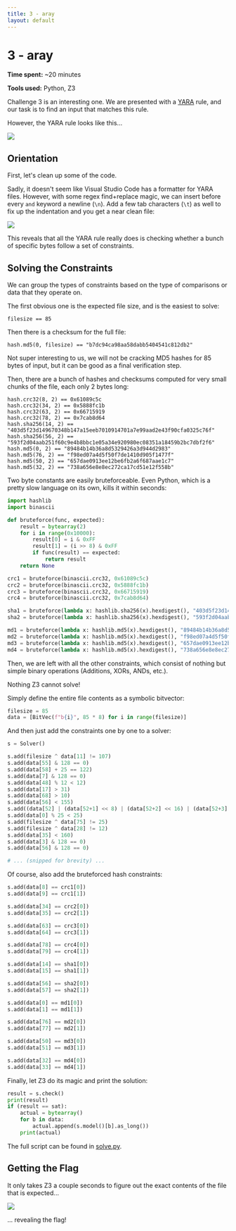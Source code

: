 ```yaml
---
title: 3 - aray
layout: default
---
```


# 3 - aray

**Time spent:** ~20 minutes

**Tools used:** Python, Z3

Challenge 3 is an interesting one.
We are presented with a [YARA](https://virustotal.github.io/yara/) rule, and our task is to find an input that matches this rule.

However, the YARA rule looks like this...

![](img/01.png)


## Orientation

First, let's clean up some of the code.

Sadly, it doesn't seem like Visual Studio Code has a formatter for YARA files.
However, with some regex find+replace magic, we can insert before every `and` keyword a newline (`\n`).
Add a few tab characters (`\t`) as well to fix up the indentation and you get a near clean file:

![](img/02.gif)

This reveals that all the YARA rule really does is checking whether a bunch of specific bytes follow a set of constraints.

## Solving the Constraints

We can group the types of constraints based on the type of comparisons or data that they operate on.

The first obvious one is the expected file size, and is the easiest to solve:
```
filesize == 85
```

Then there is a checksum for the full file:

```
hash.md5(0, filesize) == "b7dc94ca98aa58dabb5404541c812db2"
```

Not super interesting to us, we will not be cracking MD5 hashes for 85 bytes of input, but it can be good as a final verification step.

Then, there are a bunch of hashes and checksums computed for very small chunks of the file, each only 2 bytes long:

```
hash.crc32(8, 2) == 0x61089c5c
hash.crc32(34, 2) == 0x5888fc1b
hash.crc32(63, 2) == 0x66715919
hash.crc32(78, 2) == 0x7cab8d64
hash.sha256(14, 2) == "403d5f23d149670348b147a15eeb7010914701a7e99aad2e43f90cfa0325c76f"
hash.sha256(56, 2) == "593f2d04aab251f60c9e4b8bbc1e05a34e920980ec08351a18459b2bc7dbf2f6"
hash.md5(0, 2) == "89484b14b36a8d5329426a3d944d2983"
hash.md5(76, 2) == "f98ed07a4d5f50f7de1410d905f1477f"
hash.md5(50, 2) == "657dae0913ee12be6fb2a6f687aae1c7"
hash.md5(32, 2) == "738a656e8e8ec272ca17cd51e12f558b"
```

Two byte constants are easily bruteforceable.
Even Python, which is a pretty slow language on its own, kills it within seconds:

```python
import hashlib
import binascii

def bruteforce(func, expected):
    result = bytearray(2)
    for i in range(0x10000):
        result[0] = i & 0xFF
        result[1] = (i >> 8) & 0xFF
        if func(result) == expected:
            return result
    return None

crc1 = bruteforce(binascii.crc32, 0x61089c5c)
crc2 = bruteforce(binascii.crc32, 0x5888fc1b)
crc3 = bruteforce(binascii.crc32, 0x66715919)
crc4 = bruteforce(binascii.crc32, 0x7cab8d64)

sha1 = bruteforce(lambda x: hashlib.sha256(x).hexdigest(), "403d5f23d149670348b147a15eeb7010914701a7e99aad2e43f90cfa0325c76f")
sha2 = bruteforce(lambda x: hashlib.sha256(x).hexdigest(), "593f2d04aab251f60c9e4b8bbc1e05a34e920980ec08351a18459b2bc7dbf2f6")

md1 = bruteforce(lambda x: hashlib.md5(x).hexdigest(), "89484b14b36a8d5329426a3d944d2983")
md2 = bruteforce(lambda x: hashlib.md5(x).hexdigest(), "f98ed07a4d5f50f7de1410d905f1477f")
md3 = bruteforce(lambda x: hashlib.md5(x).hexdigest(), "657dae0913ee12be6fb2a6f687aae1c7")
md4 = bruteforce(lambda x: hashlib.md5(x).hexdigest(), "738a656e8e8ec272ca17cd51e12f558b")
```

Then, we are left with all the other constraints, which consist of nothing but simple binary operations (Additions, XORs, ANDs, etc.).

Nothing Z3 cannot solve!

Simply define the entire file contents as a symbolic bitvector:
```python
filesize = 85
data = [BitVec(f"b{i}", 85 * 8) for i in range(filesize)]
```

And then just add the constraints one by one to a solver:

```python
s = Solver()

s.add(filesize ^ data[11] != 107)
s.add(data[55] & 128 == 0)
s.add(data[58] + 25 == 122)
s.add(data[7] & 128 == 0)
s.add(data[48] % 12 < 12)
s.add(data[17] > 31)
s.add(data[68] > 10)
s.add(data[56] < 155)
s.add((data[52] | (data[52+1] << 8) | (data[52+2] << 16) | (data[52+3] << 24)) ^ 425706662 == 1495724241)
s.add(data[0] % 25 < 25)
s.add(filesize ^ data[75] != 25)
s.add(filesize ^ data[28] != 12)
s.add(data[35] < 160)
s.add(data[3] & 128 == 0)
s.add(data[56] & 128 == 0)

# ... (snipped for brevity) ...
```

Of course, also add the bruteforced hash constraints:

```python
s.add(data[8] == crc1[0])
s.add(data[9] == crc1[1])

s.add(data[34] == crc2[0])
s.add(data[35] == crc2[1])

s.add(data[63] == crc3[0])
s.add(data[64] == crc3[1])

s.add(data[78] == crc4[0])
s.add(data[79] == crc4[1])

s.add(data[14] == sha1[0])
s.add(data[15] == sha1[1])

s.add(data[56] == sha2[0])
s.add(data[57] == sha2[1])

s.add(data[0] == md1[0])
s.add(data[1] == md1[1])

s.add(data[76] == md2[0])
s.add(data[77] == md2[1])

s.add(data[50] == md3[0])
s.add(data[51] == md3[1])

s.add(data[32] == md4[0])
s.add(data[33] == md4[1])
```

Finally, let Z3 do its magic and print the solution:

```python
result = s.check()
print(result)
if (result == sat):
    actual = bytearray()
    for b in data:
        actual.append(s.model()[b].as_long())
    print(actual)
```

The full script can be found in [solve.py](scripts/solve.py).

## Getting the Flag 

It only takes Z3 a couple seconds to figure out the exact contents of the file that is expected...

![](img/03.png)

... revealing the flag!
